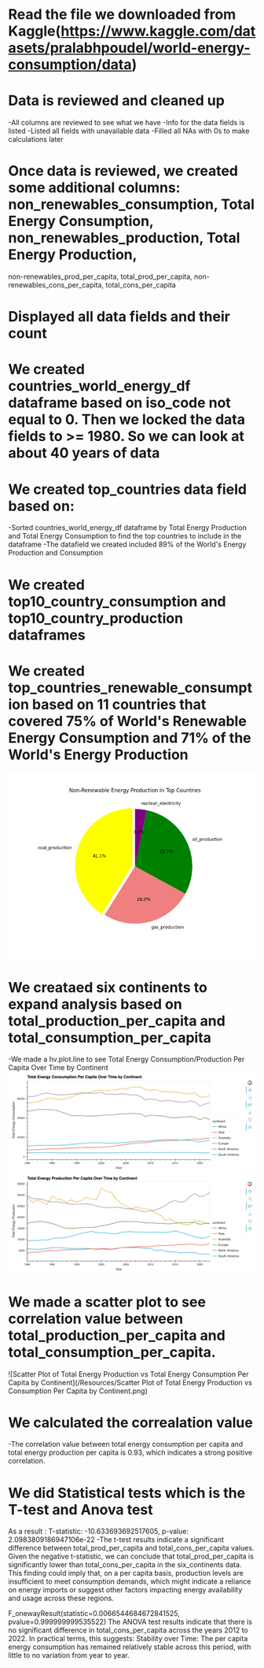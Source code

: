# Read the file we downloaded from Kaggle(https://www.kaggle.com/datasets/pralabhpoudel/world-energy-consumption/data)
# Data is reviewed and cleaned up
  -All columns are reviewed to see what we have
  -Info for the data fields is listed
  -Listed all fields with unavailable data
  -Filled all NAs with 0s to make calculations later
# Once data is reviewed, we created some additional columns: non_renewables_consumption, Total Energy Consumption, non_renewables_production, Total Energy Production,
non-renewables_prod_per_capita, total_prod_per_capita, non-renewables_cons_per_capita, total_cons_per_capita
# Displayed all data fields and their count
# We created countries_world_energy_df dataframe based on iso_code not equal to 0. Then we locked the data fields to >= 1980. So we can look at about 40 years of data
# We created top_countries data field based on:
  -Sorted countries_world_energy_df dataframe by Total Energy Production and Total Energy Consumption to find the top countries to include in the dataframe
  -The datafield we created included 89% of the World's Energy Production and Consumption
# We created top10_country_consumption and top10_country_production dataframes
# We created top_countries_renewable_consumption based on 11 countries that covered 75% of World's Renewable Energy Consumption and 71% of the World's Energy Production

![Energy Production and Consumption Over Years](Resources/e_topcountryrnw.png)


# We creataed six continents to expand analysis based on total_production_per_capita and total_consumption_per_capita 
-We made a hv.plot.line to see Total Energy Consumption/Production Per Capita Over Time by Continent 
![Total Energy Consumption Per Capita Over Time by Continent](/Resources/consumption_plot_1a.png)
![Total Energy Production Per Capita Over Time by Continent](/Resources/production_plot_1b.png)
# We made a scatter plot to see correlation value between total_production_per_capita and total_consumption_per_capita. 

![Scatter Plot of Total Energy Production vs Total Energy Consumption Per Capita by Continent](/Resources/Scatter Plot of Total Energy Production vs Consumption Per Capita by Continent.png)
# We calculated the correalation value 
-The correlation value between total energy consumption per capita and total energy production per capita is 0.93, which indicates a strong positive correlation. 
# We did Statistical tests which is the T-test and Anova test 
As a result :
T-statistic: -10.633693692517605, p-value: 2.0983809186947106e-22
-The t-test results indicate a significant difference between total_prod_per_capita and total_cons_per_capita values. Given the negative t-statistic, we can conclude that total_prod_per_capita is significantly lower than total_cons_per_capita in the six_continents data. This finding could imply that, on a per capita basis, production levels are insufficient to meet consumption demands, which might indicate a reliance on energy imports or suggest other factors impacting energy availability and usage across these regions.

F_onewayResult(statistic=0.0066544684672841525, pvalue=0.999999999535522)
The ANOVA test results indicate that there is no significant difference in total_cons_per_capita across the years 2012 to 2022.
In practical terms, this suggests:
Stability over Time: The per capita energy consumption has remained relatively stable across this period, with little to no variation from year to year. 